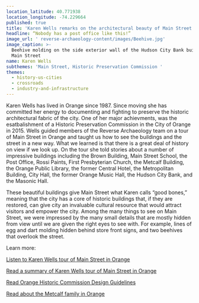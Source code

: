 ```yaml
---
location_latitude: 40.771938
location_longitude: -74.229664
published: true
title: 'Karen Wells remarks on the architectural beauty of Main Street in Orange  '
headline: “Nobody has a post office like this!”
image_url: ' reverse-archaeology-content/images/Beehive.jpg'
image_caption: >-
  Beehive molding on the side exterior wall of the Hudson City Bank building on
  Main Street
name: Karen Wells
subthemes: 'Main Street, Historic Preservation Commission '
themes:
  - history-us-cities
  - crossroads
  - industry-and-infrastructure
---
```

Karen Wells has lived in Orange since 1987. Since moving she has committed her energy to documenting and fighting to preserve the historic architectural fabric of the city. One of her major achievments, was the esatbalishment of a Historic Preservation Commission in the  City of Orange in 2015. Wells guided members of the Reverse Archaeology team on a tour of Main Street in Orange and taught us how to see the buildings and the street in a new way. What we learned is that there is a great deal of history on view if we look up. On the tour she told stories about a number of impressive buildings including the Brown Building, Main Street School, the Post Office, Rossi Paints, First Presbyterian Church, the Metcalf Building, the Orange Public Library, the former Central Hotel, the Metropolitan Building, City Hall, the former Orange Music Hall, the Hudson City Bank, and the Masonic Hall. 

These beautiful buildings give Main Street what Karen calls “good bones,” meaning that the city has a core of historic buildings that, if they are restored, can give city an invaluable cultural resource that would attract visitors and empower the city. Among the many things to see on Main Street, we were impressed by the many small details that are mostly hidden from view until we are given the right eyes to see with. For example, lines of egg and dart molding hidden behind store front signs, and two beehives that overlook the street.  

Learn more:

[Listen to Karen Wells tour of Main Street in Orange](https://soundcloud.com/user-773139664/karen-wells-main-street-walk-12-12-15)

[Read a summary of Karen Wells tour of Main Street in Orange](https://github.com/uofo/reverse-archaeology-content/raw/gh-pages/files/Karen%20Wells%20-%20Main%20Street%20Walk%20-%2012-12-15.pdf)

[Read Orange Historic Commission Design Guidelines](https://github.com/uofo/reverse-archaeology-content/raw/gh-pages/files/Design_Guidelines_for_Historic_Districts2.pdf)  

[Read about the Metcalf family in Orange](https://github.com/uofo/reverse-archaeology-content/raw/gh-pages/files/Karen%20Wells%20-%20The%20Metcalf%20family%20in%20Orange.pdf)
